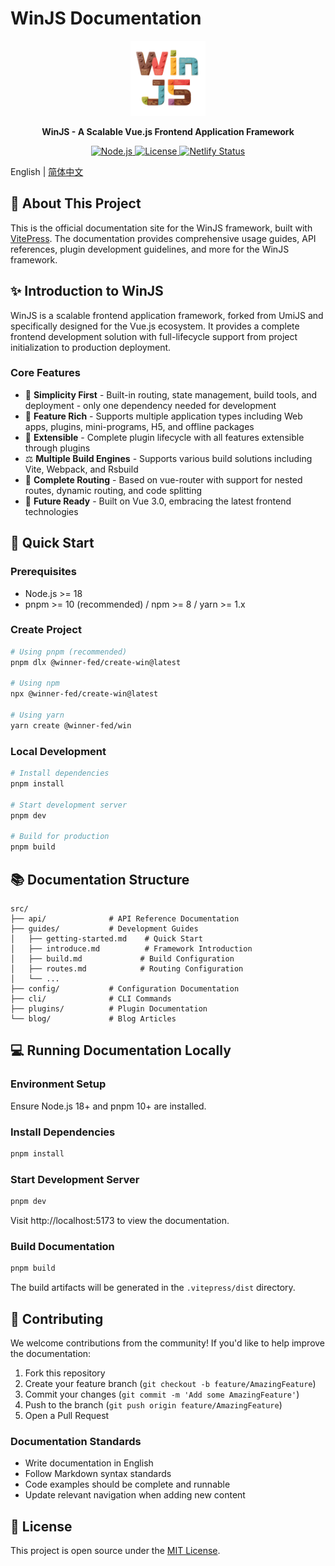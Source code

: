 # WinJS Documentation

<p align="center">
  <img src="src/public/images/logo.png" width="120" alt="WinJS Logo">
</p>

<p align="center">
  <strong>WinJS - A Scalable Vue.js Frontend Application Framework</strong>
</p>

<p align="center">
  <a href="https://nodejs.org/">
    <img src="https://img.shields.io/badge/node-%3E%3D18-brightgreen.svg" alt="Node.js">
  </a>
  <a href="LICENSE">
    <img src="https://img.shields.io/badge/license-MIT-blue.svg" alt="License">
  </a>
  <a href="https://app.netlify.com/projects/winjs-docs/deploys">
    <img src="https://api.netlify.com/api/v1/badges/1b9b4475-68fe-4125-a8ad-d93955df7ac4/deploy-status" alt="Netlify Status">
  </a>
</p>

English | [简体中文](./README.zh-CN.md)

## 📖 About This Project

This is the official documentation site for the WinJS framework, built with [VitePress](https://vitepress.dev/). The documentation provides comprehensive usage guides, API references, plugin development guidelines, and more for the WinJS framework.

## ✨ Introduction to WinJS

WinJS is a scalable frontend application framework, forked from UmiJS and specifically designed for the Vue.js ecosystem. It provides a complete frontend development solution with full-lifecycle support from project initialization to production deployment.

### Core Features

- 💎 **Simplicity First** - Built-in routing, state management, build tools, and deployment - only one dependency needed for development
- 🎁 **Feature Rich** - Supports multiple application types including Web apps, plugins, mini-programs, H5, and offline packages
- 🎉 **Extensible** - Complete plugin lifecycle with all features extensible through plugins
- ⚖️ **Multiple Build Engines** - Supports various build solutions including Vite, Webpack, and Rsbuild
- 🌴 **Complete Routing** - Based on vue-router with support for nested routes, dynamic routing, and code splitting
- 🚄 **Future Ready** - Built on Vue 3.0, embracing the latest frontend technologies

## 🚀 Quick Start

### Prerequisites

- Node.js >= 18
- pnpm >= 10 (recommended) / npm >= 8 / yarn >= 1.x

### Create Project

```bash
# Using pnpm (recommended)
pnpm dlx @winner-fed/create-win@latest

# Using npm
npx @winner-fed/create-win@latest

# Using yarn
yarn create @winner-fed/win
```

### Local Development

```bash
# Install dependencies
pnpm install

# Start development server
pnpm dev

# Build for production
pnpm build
```

## 📚 Documentation Structure

```
src/
├── api/              # API Reference Documentation
├── guides/           # Development Guides
│   ├── getting-started.md    # Quick Start
│   ├── introduce.md          # Framework Introduction
│   ├── build.md             # Build Configuration
│   ├── routes.md            # Routing Configuration
│   └── ...
├── config/           # Configuration Documentation
├── cli/              # CLI Commands
├── plugins/          # Plugin Documentation
└── blog/             # Blog Articles
```

## 💻 Running Documentation Locally

### Environment Setup

Ensure Node.js 18+ and pnpm 10+ are installed.

### Install Dependencies

```bash
pnpm install
```

### Start Development Server

```bash
pnpm dev
```

Visit http://localhost:5173 to view the documentation.

### Build Documentation

```bash
pnpm build
```

The build artifacts will be generated in the `.vitepress/dist` directory.

## 🤝 Contributing

We welcome contributions from the community! If you'd like to help improve the documentation:

1. Fork this repository
2. Create your feature branch (`git checkout -b feature/AmazingFeature`)
3. Commit your changes (`git commit -m 'Add some AmazingFeature'`)
4. Push to the branch (`git push origin feature/AmazingFeature`)
5. Open a Pull Request

### Documentation Standards

- Write documentation in English
- Follow Markdown syntax standards
- Code examples should be complete and runnable
- Update relevant navigation when adding new content

## 📄 License

This project is open source under the [MIT License](LICENSE).
